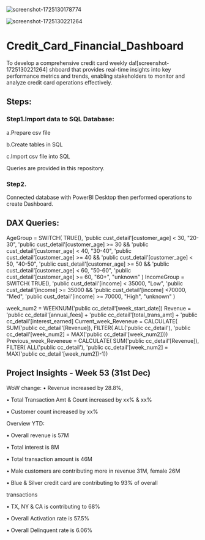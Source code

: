 ![screenshot-1725130178774](https://github.com/user-attachments/assets/27a75e4b-5d52-49a4-bd36-f74aa35e9065) 


![screenshot-1725130221264](https://github.com/user-attachments/assets/6da58a07-a7fa-4763-ae2c-70dc90797b98)

# Credit_Card_Financial_Dashboard


To develop a comprehensive credit card weekly da![screenshot-1725130221264]
shboard that provides real-time insights into key performance metrics and trends, enabling stakeholders to monitor and analyze credit card operations effectively.


## Steps:
### Step1.Import data to SQL Database:

a.Prepare csv file

b.Create tables in SQL

c.Import csv file into SQL


Queries are provided in this repository.

### Step2.
Connected database with PowerBI Desktop then performed operations to create Dashboard.

## DAX Queries:
AgeGroup = SWITCH(
 TRUE(),
 'public cust_detail'[customer_age] < 30, "20-30",
 'public cust_detail'[customer_age] >= 30 && 'public cust_detail'[customer_age] < 40, "30-40",
 'public cust_detail'[customer_age] >= 40 && 'public cust_detail'[customer_age] < 50, "40-50",
 'public cust_detail'[customer_age] >= 50 && 'public cust_detail'[customer_age] < 60, "50-60",
 'public cust_detail'[customer_age] >= 60, "60+",
 "unknown"
 )
 IncomeGroup = SWITCH(
 TRUE(),
 'public cust_detail'[income] < 35000, "Low",
 'public cust_detail'[income] >= 35000 && 'public cust_detail'[income] <70000, "Med",
 'public cust_detail'[income] >= 70000, "High",
 "unknown"
 )

 week_num2 = WEEKNUM('public cc_detail'[week_start_date])
 Revenue = 'public cc_detail'[annual_fees] + 'public cc_detail'[total_trans_amt] + 'public 
 cc_detail'[interest_earned]
 Current_week_Reveneue = CALCULATE(
 SUM('public cc_detail'[Revenue]),
 FILTER(
 ALL('public cc_detail'),
 'public cc_detail'[week_num2] = MAX('public cc_detail'[week_num2]))) 
 Previous_week_Reveneue = CALCULATE(
 SUM('public cc_detail'[Revenue]),
 FILTER(
 ALL('public cc_detail'),
 'public cc_detail'[week_num2] = MAX('public cc_detail'[week_num2])-1))

 ## Project Insights - Week 53 (31st Dec)

  WoW change: 
• Revenue increased by 28.8%, 

• Total Transaction Amt & Count increased by xx% & xx%

 • Customer count increased by xx%
 
 Overview YTD:
 
 • Overall revenue is 57M
 
 • Total interest is 8M
 
 • Total transaction amount is 46M
 
 • Male customers are contributing more in revenue 31M, female 26M
 
 • Blue & Silver credit card are contributing to 93% of overall
 
transactions

 • TX, NY & CA is contributing to 68%
 
 • Overall Activation rate is 57.5%
 
 • Overall Delinquent rate is 6.06%



